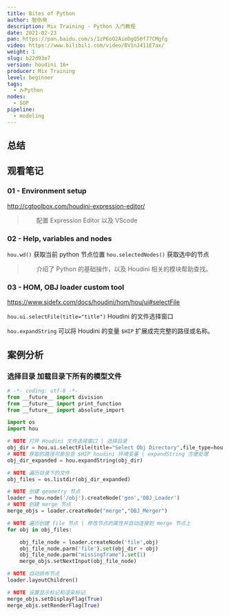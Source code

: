 ```yaml
---
title: Bites of Python
author: 智伤帝 
description: Mix Training - Python 入门教程
date: 2021-02-23
pan: https://pan.baidu.com/s/1zP6oO2AieDgQ50f77CMgfg
video: https://www.bilibili.com/video/BV1nJ411E7ax/
weight: 1
slug: b22d93e7
version: houdini 16+
producer: Mix Training
level: beginner
tags: 
  - ࠕPython
nodes:
  - SOP
pipeline:
  - modeling
---
```


## 总结

## 观看笔记

### 01 - Environment setup

http://cgtoolbox.com/houdini-expression-editor/

> &emsp;&emsp;配置 Expression Editor 以及 VScode

### 02 - Help, variables and nodes

`hou.wd()` 获取当前 python 节点位置
`hou.selectedNodes()` 获取选中的节点

> &emsp;&emsp;介绍了 Python 的基础操作，以及 Houdini 相关的模块帮助查找。

### 03 - HOM, OBJ loader custom tool

https://www.sidefx.com/docs/houdini/hom/hou/ui#selectFile

`hou.ui.selectFile(title="title")` Houdini 的文件选择窗口

`hou.expandString` 可以将 Houdini 的变量 `$HIP` 扩展成完完整的路径或名称。


## 案例分析

### 选择目录 加载目录下所有的模型文件

```Python
# -*- coding: utf-8 -*-
from __future__ import division
from __future__ import print_function
from __future__ import absolute_import

import os
import hou

# NOTE 打开 Houdini 文件选择窗口 | 选择目录
obj_dir = hou.ui.selectFile(title="Select Obj Directory",file_type=hou.fileType.Directory)
# NOTE 获取的路径可能包含 $HIP houdini 环境变量 | expandString 方便处理
obj_dir_expanded = hou.expandString(obj_dir)

# NOTE 遍历目录下的文件
obj_files = os.listdir(obj_dir_expanded)

# NOTE 创建 geometry 节点
loader = hou.node('/obj').createNode('geo','OBJ_Loader')
# NOTE 创建 merge 节点
merge_objs = loader.createNode("merge","OBJ_Merger")

# NOTE 遍历创建 file 节点 | 修改节点的属性并自动连接到 merge 节点上
for obj in obj_files:

    obj_file_node = loader.createNode('file',obj)
    obj_file_node.parm('file').set(obj_dir + obj)
    obj_file_node.parm("missingframe").set(1)
    merge_objs.setNextInput(obj_file_node)

# NOTE 自动排布节点
loader.layoutChildren()

# NOTE 设置显示标记和渲染标记
merge_objs.setDisplayFlag(True)
merge_objs.setRenderFlag(True)
```

